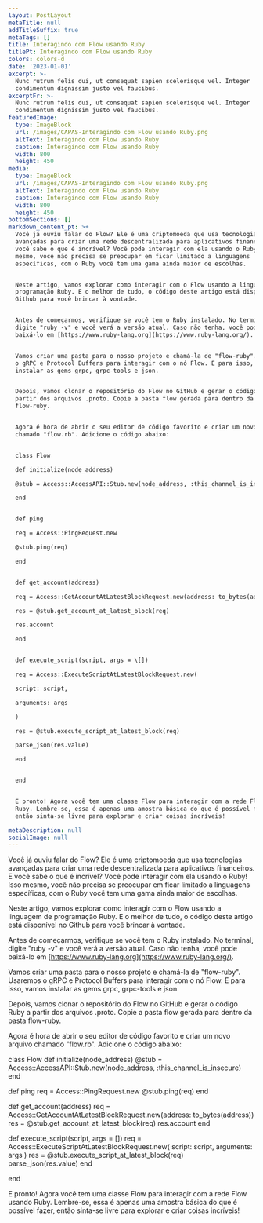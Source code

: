 ```yaml
---
layout: PostLayout
metaTitle: null
addTitleSuffix: true
metaTags: []
title: Interagindo com Flow usando Ruby
titlePt: Interagindo com Flow usando Ruby
colors: colors-d
date: '2023-01-01'
excerpt: >-
  Nunc rutrum felis dui, ut consequat sapien scelerisque vel. Integer
  condimentum dignissim justo vel faucibus.
excerptFr: >-
  Nunc rutrum felis dui, ut consequat sapien scelerisque vel. Integer
  condimentum dignissim justo vel faucibus.
featuredImage:
  type: ImageBlock
  url: /images/CAPAS-Interagindo com Flow usando Ruby.png
  altText: Interagindo com Flow usando Ruby
  caption: Interagindo com Flow usando Ruby
  width: 800
  height: 450
media:
  type: ImageBlock
  url: /images/CAPAS-Interagindo com Flow usando Ruby.png
  altText: Interagindo com Flow usando Ruby
  caption: Interagindo com Flow usando Ruby
  width: 800
  height: 450
bottomSections: []
markdown_content_pt: >+
  Você já ouviu falar do Flow? Ele é uma criptomoeda que usa tecnologias
  avançadas para criar uma rede descentralizada para aplicativos financeiros. E
  você sabe o que é incrível? Você pode interagir com ela usando o Ruby! Isso
  mesmo, você não precisa se preocupar em ficar limitado a linguagens
  específicas, com o Ruby você tem uma gama ainda maior de escolhas.


  Neste artigo, vamos explorar como interagir com o Flow usando a linguagem de
  programação Ruby. E o melhor de tudo, o código deste artigo está disponível no
  Github para você brincar à vontade.


  Antes de começarmos, verifique se você tem o Ruby instalado. No terminal,
  digite "ruby -v" e você verá a versão atual. Caso não tenha, você pode
  baixá-lo em [https://www.ruby-lang.org](https://www.ruby-lang.org/).


  Vamos criar uma pasta para o nosso projeto e chamá-la de "flow-ruby". Usaremos
  o gRPC e Protocol Buffers para interagir com o nó Flow. E para isso, vamos
  instalar as gems grpc, grpc-tools e json.


  Depois, vamos clonar o repositório do Flow no GitHub e gerar o código Ruby a
  partir dos arquivos .proto. Copie a pasta flow gerada para dentro da pasta
  flow-ruby.


  Agora é hora de abrir o seu editor de código favorito e criar um novo arquivo
  chamado "flow.rb". Adicione o código abaixo:


  class Flow

  def initialize(node_address)

  @stub = Access::AccessAPI::Stub.new(node_address, :this_channel_is_insecure)

  end


  def ping

  req = Access::PingRequest.new

  @stub.ping(req)

  end


  def get_account(address)

  req = Access::GetAccountAtLatestBlockRequest.new(address: to_bytes(address))

  res = @stub.get_account_at_latest_block(req)

  res.account

  end


  def execute_script(script, args = \[])

  req = Access::ExecuteScriptAtLatestBlockRequest.new(

  script: script,

  arguments: args

  )

  res = @stub.execute_script_at_latest_block(req)

  parse_json(res.value)

  end


  end


  E pronto! Agora você tem uma classe Flow para interagir com a rede Flow usando
  Ruby. Lembre-se, essa é apenas uma amostra básica do que é possível fazer,
  então sinta-se livre para explorar e criar coisas incríveis!

metaDescription: null
socialImage: null
---
```

Você já ouviu falar do Flow? Ele é uma criptomoeda que usa tecnologias avançadas para criar uma rede descentralizada para aplicativos financeiros. E você sabe o que é incrível? Você pode interagir com ela usando o Ruby! Isso mesmo, você não precisa se preocupar em ficar limitado a linguagens específicas, com o Ruby você tem uma gama ainda maior de escolhas.

Neste artigo, vamos explorar como interagir com o Flow usando a linguagem de programação Ruby. E o melhor de tudo, o código deste artigo está disponível no Github para você brincar à vontade.

Antes de começarmos, verifique se você tem o Ruby instalado. No terminal, digite "ruby -v" e você verá a versão atual. Caso não tenha, você pode baixá-lo em [https://www.ruby-lang.org](https://www.ruby-lang.org/).

Vamos criar uma pasta para o nosso projeto e chamá-la de "flow-ruby". Usaremos o gRPC e Protocol Buffers para interagir com o nó Flow. E para isso, vamos instalar as gems grpc, grpc-tools e json.

Depois, vamos clonar o repositório do Flow no GitHub e gerar o código Ruby a partir dos arquivos .proto. Copie a pasta flow gerada para dentro da pasta flow-ruby.

Agora é hora de abrir o seu editor de código favorito e criar um novo arquivo chamado "flow.rb". Adicione o código abaixo:

class Flow
def initialize(node_address)
@stub = Access::AccessAPI::Stub.new(node_address, :this_channel_is_insecure)
end

def ping
req = Access::PingRequest.new
@stub.ping(req)
end

def get_account(address)
req = Access::GetAccountAtLatestBlockRequest.new(address: to_bytes(address))
res = @stub.get_account_at_latest_block(req)
res.account
end

def execute_script(script, args = \[])
req = Access::ExecuteScriptAtLatestBlockRequest.new(
script: script,
arguments: args
)
res = @stub.execute_script_at_latest_block(req)
parse_json(res.value)
end

end

E pronto! Agora você tem uma classe Flow para interagir com a rede Flow usando Ruby. Lembre-se, essa é apenas uma amostra básica do que é possível fazer, então sinta-se livre para explorar e criar coisas incríveis!



